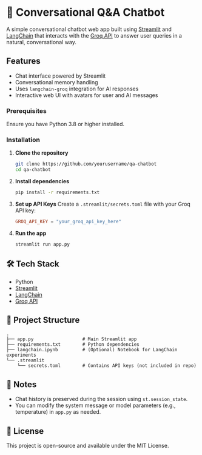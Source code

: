# 🤖 Conversational Q&A Chatbot

A simple conversational chatbot web app built using [Streamlit](https://streamlit.io/) and [LangChain](https://www.langchain.com/) that interacts with the [Groq API](https://groq.com/) to answer user queries in a natural, conversational way.

## Features

- Chat interface powered by Streamlit
- Conversational memory handling
- Uses `langchain-groq` integration for AI responses
- Interactive web UI with avatars for user and AI messages

### Prerequisites
Ensure you have Python 3.8 or higher installed.

### Installation

1. **Clone the repository**
   ```bash
   git clone https://github.com/yourusername/qa-chatbot
   cd qa-chatbot
   ```

2. **Install dependencies**
   ```bash
   pip install -r requirements.txt
   ```

3. **Set up API Keys**
   Create a `.streamlit/secrets.toml` file with your Groq API key:

   ```toml
   GROQ_API_KEY = "your_groq_api_key_here"
   ```

4. **Run the app**
   ```bash
   streamlit run app.py
   ```

## 🛠 Tech Stack
- Python
- [Streamlit](https://streamlit.io/)
- [LangChain](https://www.langchain.com/)
- [Groq API](https://groq.com/)

## 📁 Project Structure

```
.
├── app.py                  # Main Streamlit app
├── requirements.txt        # Python dependencies
├── langchain.ipynb         # (Optional) Notebook for LangChain experiments
└── .streamlit
    └── secrets.toml        # Contains API keys (not included in repo)
```

## 🧠 Notes

- Chat history is preserved during the session using `st.session_state`.
- You can modify the system message or model parameters (e.g., temperature) in `app.py` as needed.

## 📝 License

This project is open-source and available under the MIT License.
